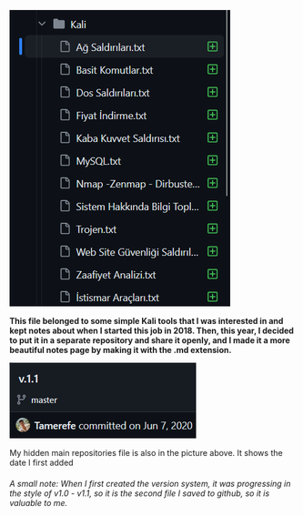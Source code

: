 ![Old](/Kali(2018)/Old.png)

**This file belonged to some simple Kali tools that I was interested in and kept notes about when I started this job in 2018. Then, this year, I decided to put it in a separate repository and share it openly, and I made it a more beautiful notes page by making it with the .md extension.**

![v1.1](/Kali(2018)/v1.1.png)

My hidden main repositories file is also in the picture above. It shows the date I first added

###### A small note: When I first created the version system, it was progressing in the style of v1.0 - v1.1, so it is the second file I saved to github, so it is valuable to me.